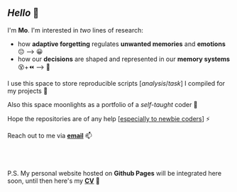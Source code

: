 ## ***Hello*** 👻

I'm **Mo**. I'm interested in *two* lines of research:
* how **adaptive forgetting** regulates **unwanted memories** and **emotions** 😔 --> 😀
* how our **decisions** are shaped and represented in our **memory systems** 😵+⏪ --> 🧐

I use this space to store reproducible scripts [*analysis*/*task*] I compiled for my projects 🔭

Also this space moonlights as a portfolio of a *self-taught* coder 🤖

Hope the repositories are of any help [<ins>especially to newbie coders</ins>] ⚡

Reach out to me via [**email**](mailto:mohith96@connect.hku.hk?subject=[GitHub]%20Source%20Han%20Sans) 📫

<br/>
<br/>


P.S. My personal website hosted on **Github Pages** will be integrated here soon, until then here's my [**CV**](https://www.dropbox.com/scl/fi/pgj0k9mc40qcgnnvchwfc/MMV_CV_0909.pdf?rlkey=9knarij6fd71svjxyjtu3bcus&dl=0) 🐣


<!--
**movivi/movivi** is a ✨ _special_ ✨ repository because its `README.md` (this file) appears on your GitHub profile.

Here are some ideas to get you started:

- 🔭 I’m currently working on ...
- 🌱 I’m currently learning ...
- 👯 I’m looking to collaborate on ...
- 🤔 I’m looking for help with ...
- 💬 Ask me about ...
- 📫 How to reach me: ...
- 😄 Pronouns: ...
- ⚡ Fun fact: ...
-->
